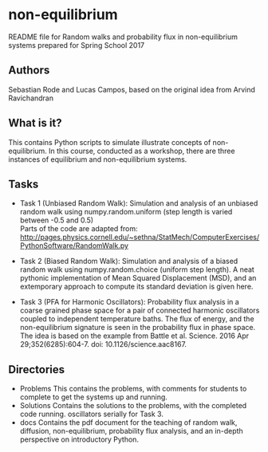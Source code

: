 # non-equilibrium

README file for Random walks and probability flux in non-equilibrium systems prepared for Spring School 2017 

Authors
-------

Sebastian Rode and Lucas Campos, based on the original idea from Arvind Ravichandran

What is it?
-----------
  
  This contains Python scripts to simulate illustrate concepts of
  non-equilibrium. In this course, conducted as a workshop, there are three
  instances of equilibrium and non-equilibrium systems. 
  
Tasks
-----
  - Task 1 (Unbiased Random Walk):
    Simulation and analysis of an unbiased random walk using numpy.random.uniform 
    (step length is varied between -0.5 and 0.5)  
    Parts of the code are adapted from:
    http://pages.physics.cornell.edu/~sethna/StatMech/ComputerExercises/PythonSoftware/RandomWalk.py
    
  - Task 2 (Biased Random Walk):
    Simulation and analysis of a biased random walk using numpy.random.choice (uniform step length).
		A neat pythonic implementation of Mean Squared Displacement (MSD), and an extemporary approach to
		compute its standard deviation is given here. 
  
  - Task 3 (PFA for Harmonic Oscillators):
    Probability flux analysis in a coarse grained phase space for a pair of connected harmonic oscillators
    coupled to independent temperature baths. The flux of energy, and the non-equilibrium signature is seen
		in the probability flux in phase space.
		The idea is based on the example from Battle et al.
		Science. 2016 Apr 29;352(6285):604-7. doi: 10.1126/science.aac8167.

  Directories
  -----------
  - Problems
		This contains the problems, with comments for students to complete to get the systems up and running.
  - Solutions
		Contains the solutions to the problems, with the completed code running. 
		oscillators serially for Task 3. 
  - docs
		Contains the pdf document for the teaching of random walk, diffusion, non-equilibrium, 
		probability flux analysis, and an in-depth perspective on introductory Python.
